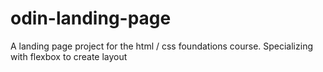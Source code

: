 # odin-landing-page
A landing page project for the html / css foundations course. Specializing with flexbox to create layout

